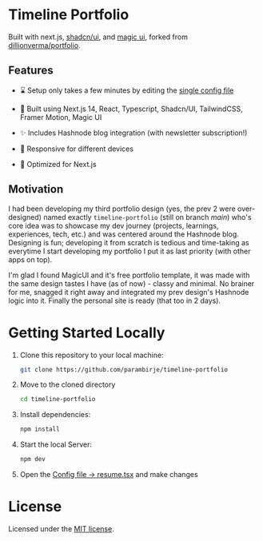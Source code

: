 # Timeline Portfolio

Built with next.js, [shadcn/ui](https://ui.shadcn.com/), and [magic ui](https://magicui.design/), forked from [dillionverma/portfolio](https://github.com/dillionverma/portfolio).

## Features

- ⌛ Setup only takes a few minutes by editing the [single config file](./src/data/resume.tsx)
- 💪 Built using Next.js 14, React, Typescript, Shadcn/UI, TailwindCSS, Framer Motion, Magic UI

- ✨ Includes Hashnode blog integration (with newsletter subscription!)
- 📱 Responsive for different devices
- 🚀 Optimized for Next.js

## Motivation

I had been developing my third portfolio design (yes, the prev 2 were over-designed) named exactly `timeline-portfolio` (still on branch _main_) who's core idea was to showcase my dev journey (projects, learnings, experiences, tech, etc.) and was centered around the Hashnode blog. Designing is fun; developing it from scratch is tedious and time-taking as everytime I start developing my portfolio I put it as last priority (with other apps on top).

I'm glad I found MagicUI and it's free portfolio template, it was made with the same design tastes I have (as of now) - classy and minimal. No brainer for me, snagged it right away and integrated my prev design's Hashnode logic into it. Finally the personal site is ready (that too in 2 days).

# Getting Started Locally

1. Clone this repository to your local machine:

   ```bash
   git clone https://github.com/parambirje/timeline-portfolio
   ```

2. Move to the cloned directory

   ```bash
   cd timeline-portfolio
   ```

3. Install dependencies:

   ```bash
   npm install
   ```

4. Start the local Server:

   ```bash
   npm dev
   ```

5. Open the [Config file -> resume.tsx](./src/data/resume.tsx) and make changes

# License

Licensed under the [MIT license](https://github.com/parambirje/timeline-portfolio/blob/v2/LICENSE).
